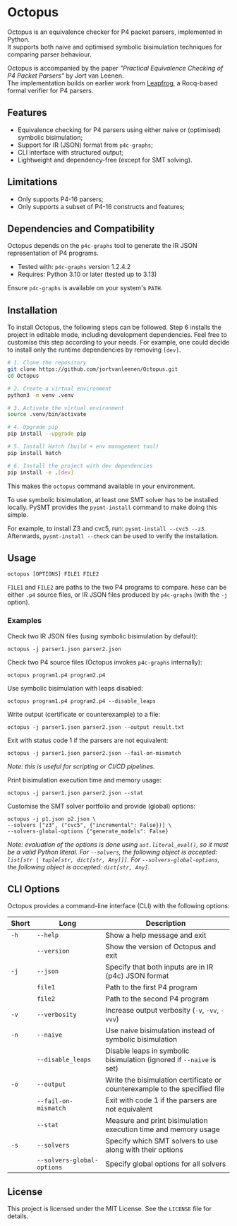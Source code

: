 # Octopus

Octopus is an equivalence checker for P4 packet parsers, implemented in Python.  
It supports both naive and optimised symbolic bisimulation techniques for comparing parser behaviour.

Octopus is accompanied by the paper *"Practical Equivalence Checking of P4 Packet Parsers"* by Jort van Leenen.  
The implementation builds on earlier work from [Leapfrog](https://doi.org/10.48550/arXiv.2205.08762), a Rocq-based
formal verifier for P4 parsers.

## Features

- Equivalence checking for P4 parsers using either naive or (optimised) symbolic bisimulation;
- Support for IR (JSON) format from `p4c-graphs`;
- CLI interface with structured output;
- Lightweight and dependency-free (except for SMT solving).

## Limitations

- Only supports P4-16 parsers;
- Only supports a subset of P4-16 constructs and features;

## Dependencies and Compatibility

Octopus depends on the `p4c-graphs` tool to generate the IR JSON representation of P4 programs.

- Tested with: `p4c-graphs` version 1.2.4.2
- Requires: Python 3.10 or later (tested up to 3.13)

Ensure `p4c-graphs` is available on your system's `PATH`.

## Installation

To install Octopus, the following steps can be followed.
Step 6 installs the project in editable mode, including development dependencies.
Feel free to customise this step according to your needs.
For example, one could decide to install only the runtime dependencies by removing `[dev]`.

```bash
# 1. Clone the repository
git clone https://github.com/jortvanleenen/Octopus.git
cd Octopus

# 2. Create a virtual environment
python3 -m venv .venv

# 3. Activate the virtual environment
source .venv/bin/activate

# 4. Upgrade pip
pip install --upgrade pip

# 5. Install Hatch (build + env management tool)
pip install hatch

# 6. Install the project with dev dependencies
pip install -e .[dev]
```

This makes the `octopus` command available in your environment.

To use symbolic bisimulation, at least one SMT solver has to be installed locally.
PySMT provides the `pysmt-install` command to make doing this simple.

For example, to install Z3 and cvc5, run: `pysmt-install --cvc5 --z3`.
Afterwards, `pysmt-install --check` can be used to verify the installation.

## Usage

```
octopus [OPTIONS] FILE1 FILE2
```

`FILE1` and `FILE2` are paths to the two P4 programs to compare.
hese can be either `.p4` source files, or IR JSON files produced by `p4c-graphs` (with the `-j` option).

### Examples

Check two IR JSON files (using symbolic bisimulation by default):

```
octopus -j parser1.json parser2.json
```

Check two P4 source files (Octopus invokes `p4c-graphs` internally):

```
octopus program1.p4 program2.p4
```

Use symbolic bisimulation with leaps disabled:

```
octopus program1.p4 program2.p4 --disable_leaps
```

Write output (certificate or counterexample) to a file:

```
octopus -j parser1.json parser2.json --output result.txt
```

Exit with status code 1 if the parsers are not equivalent:

```
octopus -j parser1.json parser2.json --fail-on-mismatch
```

_Note: this is useful for scripting or CI/CD pipelines._

Print bisimulation execution time and memory usage:

```
octopus -j parser1.json parser2.json --stat
```

Customise the SMT solver portfolio and provide (global) options:

```
octopus -j p1.json p2.json \
--solvers ["z3", ("cvc5", {"incremental": False})] \
--solvers-global-options {"generate_models": False}
```

_Note: evaluation of the options is done using `ast.literal_eval()`, so it must be a valid Python literal._
_For `--solvers`, the following object is accepted: `list[str | tuple[str, dict[str, Any]]]`._
_For `--solvers-global-options`, the following object is accepted: `dict[str, Any]`._

## CLI Options

Octopus provides a command-line interface (CLI) with the following options:

| Short | Long                       | Description                                                                |
|-------|----------------------------|----------------------------------------------------------------------------|
| `-h`  | `--help`                   | Show a help message and exit                                               |
|       | `--version`                | Show the version of Octopus and exit                                       |
| `-j`  | `--json`                   | Specify that both inputs are in IR (p4c) JSON format                       |
|       | `file1`                    | Path to the first P4 program                                               |
|       | `file2`                    | Path to the second P4 program                                              |
| `-v`  | `--verbosity`              | Increase output verbosity (`-v`, `-vv`, `-vvv`)                            |
| `-n`  | `--naive`                  | Use naive bisimulation instead of symbolic bisimulation                    |
|       | `--disable_leaps`          | Disable leaps in symbolic bisimulation (ignored if `--naive` is set)       |
| `-o`  | `--output`                 | Write the bisimulation certificate or counterexample to the specified file |
|       | `--fail-on-mismatch`       | Exit with code 1 if the parsers are not equivalent                         |
|       | `--stat`                   | Measure and print bisimulation execution time and memory usage             |
| `-s`  | `--solvers`                | Specify which SMT solvers to use along with their options                  |
|       | `--solvers-global-options` | Specify global options for all solvers                                     |

## License

This project is licensed under the MIT License.
See the `LICENSE` file for details.